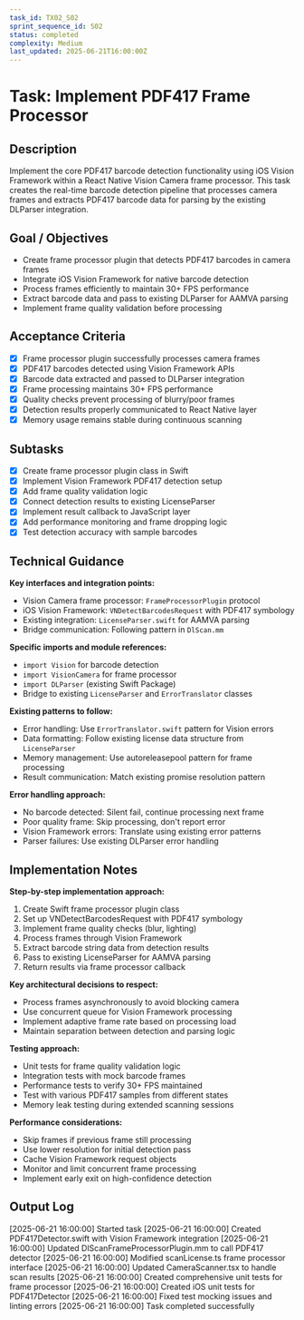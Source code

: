 ```yaml
---
task_id: TX02_S02
sprint_sequence_id: S02
status: completed
complexity: Medium
last_updated: 2025-06-21T16:00:00Z
---
```


# Task: Implement PDF417 Frame Processor

## Description
Implement the core PDF417 barcode detection functionality using iOS Vision Framework within a React Native Vision Camera frame processor. This task creates the real-time barcode detection pipeline that processes camera frames and extracts PDF417 barcode data for parsing by the existing DLParser integration.

## Goal / Objectives
- Create frame processor plugin that detects PDF417 barcodes in camera frames
- Integrate iOS Vision Framework for native barcode detection
- Process frames efficiently to maintain 30+ FPS performance
- Extract barcode data and pass to existing DLParser for AAMVA parsing
- Implement frame quality validation before processing

## Acceptance Criteria
- [x] Frame processor plugin successfully processes camera frames
- [x] PDF417 barcodes detected using Vision Framework APIs
- [x] Barcode data extracted and passed to DLParser integration
- [x] Frame processing maintains 30+ FPS performance
- [x] Quality checks prevent processing of blurry/poor frames
- [x] Detection results properly communicated to React Native layer
- [x] Memory usage remains stable during continuous scanning

## Subtasks
- [x] Create frame processor plugin class in Swift
- [x] Implement Vision Framework PDF417 detection setup
- [x] Add frame quality validation logic
- [x] Connect detection results to existing LicenseParser
- [x] Implement result callback to JavaScript layer
- [x] Add performance monitoring and frame dropping logic
- [x] Test detection accuracy with sample barcodes

## Technical Guidance

**Key interfaces and integration points:**
- Vision Camera frame processor: `FrameProcessorPlugin` protocol
- iOS Vision Framework: `VNDetectBarcodesRequest` with PDF417 symbology
- Existing integration: `LicenseParser.swift` for AAMVA parsing
- Bridge communication: Following pattern in `DlScan.mm`

**Specific imports and module references:**
- `import Vision` for barcode detection
- `import VisionCamera` for frame processor
- `import DLParser` (existing Swift Package)
- Bridge to existing `LicenseParser` and `ErrorTranslator` classes

**Existing patterns to follow:**
- Error handling: Use `ErrorTranslator.swift` pattern for Vision errors
- Data formatting: Follow existing license data structure from `LicenseParser`
- Memory management: Use autoreleasepool pattern for frame processing
- Result communication: Match existing promise resolution pattern

**Error handling approach:**
- No barcode detected: Silent fail, continue processing next frame
- Poor quality frame: Skip processing, don't report error
- Vision Framework errors: Translate using existing error patterns
- Parser failures: Use existing DLParser error handling

## Implementation Notes

**Step-by-step implementation approach:**
1. Create Swift frame processor plugin class
2. Set up VNDetectBarcodesRequest with PDF417 symbology
3. Implement frame quality checks (blur, lighting)
4. Process frames through Vision Framework
5. Extract barcode string data from detection results
6. Pass to existing LicenseParser for AAMVA parsing
7. Return results via frame processor callback

**Key architectural decisions to respect:**
- Process frames asynchronously to avoid blocking camera
- Use concurrent queue for Vision Framework processing
- Implement adaptive frame rate based on processing load
- Maintain separation between detection and parsing logic

**Testing approach:**
- Unit tests for frame quality validation logic
- Integration tests with mock barcode frames
- Performance tests to verify 30+ FPS maintained
- Test with various PDF417 samples from different states
- Memory leak testing during extended scanning sessions

**Performance considerations:**
- Skip frames if previous frame still processing
- Use lower resolution for initial detection pass
- Cache Vision Framework request objects
- Monitor and limit concurrent frame processing
- Implement early exit on high-confidence detection

## Output Log

[2025-06-21 16:00:00] Started task
[2025-06-21 16:00:00] Created PDF417Detector.swift with Vision Framework integration
[2025-06-21 16:00:00] Updated DlScanFrameProcessorPlugin.mm to call PDF417 detector
[2025-06-21 16:00:00] Modified scanLicense.ts frame processor interface
[2025-06-21 16:00:00] Updated CameraScanner.tsx to handle scan results
[2025-06-21 16:00:00] Created comprehensive unit tests for frame processor
[2025-06-21 16:00:00] Created iOS unit tests for PDF417Detector
[2025-06-21 16:00:00] Fixed test mocking issues and linting errors
[2025-06-21 16:00:00] Task completed successfully
